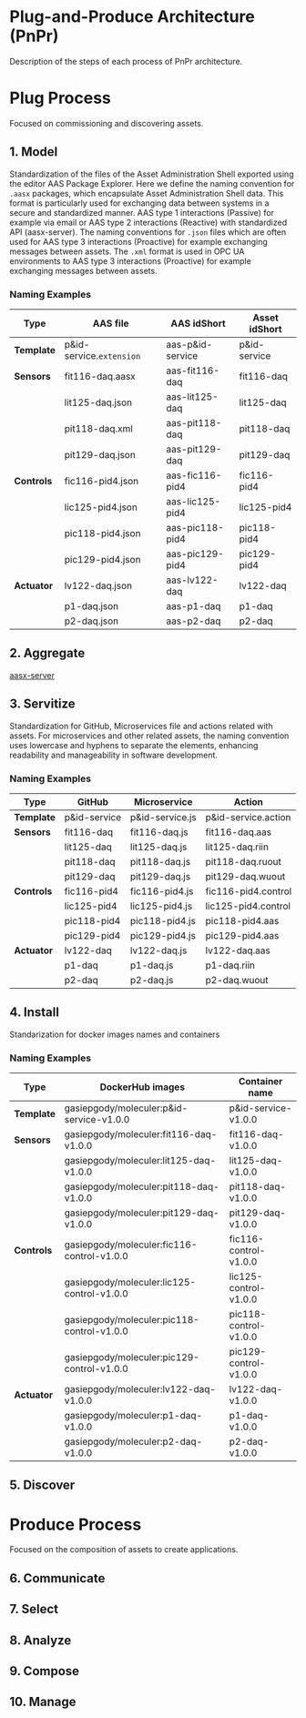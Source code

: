# Plug-and-Produce Architecture (PnPr)

Description of the steps of each process of PnPr architecture.

# Plug Process

Focused on commissioning and discovering assets.

## 1. Model 

Standardization of the files of the Asset Administration Shell exported using the editor AAS Package Explorer. Here we define the naming convention for `.aasx` packages, which encapsulate Asset Administration Shell data. This format is particularly used for exchanging data between systems in a secure and standardized manner. AAS type 1 interactions (Passive) for example via email or AAS type 2 interactions (Reactive) with standardized API (aasx-server). The naming conventions for `.json` files which are often used for AAS type 3 interactions (Proactive) for example exchanging messages between assets. 
The `.xml` format is used in OPC UA environments to AAS type 3 interactions (Proactive) for example exchanging messages between assets.

### Naming Examples

| **Type**     | **AAS file**             | **AAS idShort**  | **Asset idShort** |
| ------------ | ------------------------ | ---------------- | ----------------- |
| **Template** | p&id-service.`extension` | aas-p&id-service | p&id-service      |
| **Sensors**  | fit116-daq.aasx          | aas-fit116-daq   | fit116-daq        |
|              | lit125-daq.json          | aas-lit125-daq   | lit125-daq        |
|              | pit118-daq.xml           | aas-pit118-daq   | pit118-daq        |
|              | pit129-daq.json          | aas-pit129-daq   | pit129-daq        |
| **Controls** | fic116-pid4.json         | aas-fic116-pid4  | fic116-pid4       |
|              | lic125-pid4.json         | aas-lic125-pid4  | lic125-pid4       |
|              | pic118-pid4.json         | aas-pic118-pid4  | pic118-pid4       |
|              | pic129-pid4.json         | aas-pic129-pid4  | pic129-pid4       |
| **Actuator** | lv122-daq.json           | aas-lv122-daq    | lv122-daq         |
|              | p1-daq.json              | aas-p1-daq       | p1-daq            |
|              | p2-daq.json              | aas-p2-daq       | p2-daq            |



## 2. Aggregate
[aasx-server](https://github.com/pontarolli/aasx-server)


## 3. Servitize

Standardization for GitHub, Microservices file and actions related with assets. For microservices and other related assets, the naming convention uses lowercase and hyphens to separate the elements, enhancing readability and manageability in software development. 

### Naming Examples

| **Type**     | **GitHub**   | **Microservice** | **Action**          |
| ------------ | ------------ | ---------------- | ------------------- |
| **Template** | p&id-service | p&id-service.js  | p&id-service.action |
| **Sensors**  | fit116-daq   | fit116-daq.js    | fit116-daq.aas      |
|              | lit125-daq   | lit125-daq.js    | lit125-daq.riin     |
|              | pit118-daq   | pit118-daq.js    | pit118-daq.ruout    |
|              | pit129-daq   | pit129-daq.js    | pit129-daq.wuout    |
| **Controls** | fic116-pid4  | fic116-pid4.js   | fic116-pid4.control |
|              | lic125-pid4  | lic125-pid4.js   | lic125-pid4.control |
|              | pic118-pid4  | pic118-pid4.js   | pic118-pid4.aas     |
|              | pic129-pid4  | pic129-pid4.js   | pic129-pid4.aas     |
| **Actuator** | lv122-daq    | lv122-daq.js     | lv122-daq.aas       |
|              | p1-daq       | p1-daq.js        | p1-daq.riin         |
|              | p2-daq       | p2-daq.js        | p2-daq.wuout        |




## 4. Install

Standarization for docker images names and containers

### Naming Examples

| **Type**     | **DockerHub images**                       | **Container name**    |
| ------------ | ------------------------------------------ | --------------------- |
| **Template** | gasiepgody/moleculer:p&id-service-v1.0.0   | p&id-service-v1.0.0   |
| **Sensors**  | gasiepgody/moleculer:fit116-daq-v1.0.0     | fit116-daq-v1.0.0     |
|              | gasiepgody/moleculer:lit125-daq-v1.0.0     | lit125-daq-v1.0.0     |
|              | gasiepgody/moleculer:pit118-daq-v1.0.0     | pit118-daq-v1.0.0     |
|              | gasiepgody/moleculer:pit129-daq-v1.0.0     | pit129-daq-v1.0.0     |
| **Controls** | gasiepgody/moleculer:fic116-control-v1.0.0 | fic116-control-v1.0.0 |
|              | gasiepgody/moleculer:lic125-control-v1.0.0 | lic125-control-v1.0.0 |
|              | gasiepgody/moleculer:pic118-control-v1.0.0 | pic118-control-v1.0.0 |
|              | gasiepgody/moleculer:pic129-control-v1.0.0 | pic129-control-v1.0.0 |
| **Actuator** | gasiepgody/moleculer:lv122-daq-v1.0.0      | lv122-daq-v1.0.0      |
|              | gasiepgody/moleculer:p1-daq-v1.0.0         | p1-daq-v1.0.0         |
|              | gasiepgody/moleculer:p2-daq-v1.0.0         | p2-daq-v1.0.0         |

## 5. Discover

# Produce Process

Focused on the composition of assets to create applications.

## 6. Communicate
## 7. Select
## 8. Analyze
## 9. Compose
## 10. Manage


